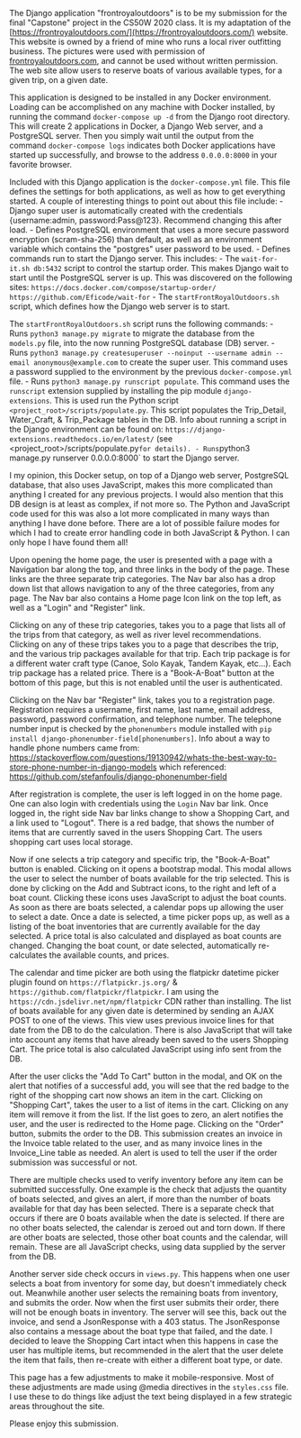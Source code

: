  
The Django application "frontroyaloutdoors" is to be my submission for the final "Capstone" project in the CS50W 2020 class. It is my adaptation of the [https://frontroyaloutdoors.com/](https://frontroyaloutdoors.com/) website. This website is owned by a friend of mine who runs a local river outfitting business. The pictures were used with permission of [frontroyaloutdoors.com](https://frontroyaloutdoors.com/), and cannot be used without written permission. The web site allow users to reserve boats of various available types, for a given trip, on a given date.

This application is designed to be installed in any Docker environment. Loading can be accomplished on any machine with Docker installed, by running the command `docker-compose up -d` from the Django root directory. This will create 2 applications in Docker, a Django Web server, and a PostgreSQL server. Then you simply wait until the output from the command `docker-compose logs` indicates both Docker applications have started up successfully, and browse to the address `0.0.0.0:8000` in your favorite browser.

Included with this Django application is the `docker-compose.yml` file. This file defines the settings for both applications, as well as how to get everything started. A couple of interesting things to point out about this file include:
    - Django super user is automatically created with the credentials {username:admin, password:Pass@123}. Recommend changing this after load.
    - Defines PostgreSQL environment that uses a more secure password encryption (scram-sha-256) than default, as well as an environment variable which contains the "postgres" user password to be used.
    - Defines commands run to start the Django server. This includes:
        - The `wait-for-it.sh db:5432` script to control the startup order. This makes Django wait to start until the PostgreSQL server is up. This was discovered on the following sites:
            `https://docs.docker.com/compose/startup-order/`
            `https://github.com/Eficode/wait-for`
        - The `startFrontRoyalOutdoors.sh` script, which defines how the Django web server is to start.
        
The `startFrontRoyalOutdoors.sh` script runs the following commands:
    - Runs `python3 manage.py migrate` to migrate the database from the `models.py` file, into the now running PostgreSQL database (DB) server.
    - Runs `python3 manage.py createsuperuser --noinput --username admin --email anonymous@example.com` to create the super user. This command uses a password supplied to the environment by the previous `docker-compose.yml` file.
    - Runs `python3 manage.py runscript populate`. This command uses the `runscript` extension supplied by installing the pip module `django-extensions`. This is used run the Python script `<project_root>/scripts/populate.py`. This script populates the Trip_Detail, Water_Craft, & Trip_Package tables in the DB. Info about running a script in the Django environment can be found on:
        `https://django-extensions.readthedocs.io/en/latest/` (see <project_root>/scripts/populate.py` for details).
    - Runs `python3 manage.py runserver 0.0.0.0:8000` to start the Django server.
    
I my opinion, this Docker setup, on top of a Django web server, PostgreSQL database, that also uses JavaScript, makes this more complicated than anything I created for any previous projects. I would also mention that this DB design is at least as complex, if not more so. The Python and JavaScript code used for this was also a lot more complicated in many ways than anything I have done before. There are a lot of possible failure modes for which I had to create error handling code in both JavaScript & Python. I can only hope I have found them all!

Upon opening the home page, the user is presented with a page with a Navigation bar along the top, and three links in the body of the page. These links are the three separate trip categories. The Nav bar also has a drop down list that allows navigation to any of the three categories, from any page. The Nav bar also contains a Home page Icon link on the top left, as well as a "Login" and "Register" link.

Clicking on any of these trip categories, takes you to a page that lists all of the trips from that category, as well as river level recommendations. Clicking on any of these trips takes you to a page that describes the trip, and the various trip packages available for that trip. Each trip package is for a different water craft type (Canoe, Solo Kayak, Tandem Kayak, etc...). Each trip package has a related price. There is a "Book-A-Boat" button at the bottom of this page, but this is not enabled until the user is authenticated.

Clicking on the Nav bar "Register" link, takes you to a registration page. Registration requires a username, first name, last name, email address, password, password confirmation, and telephone number. The telephone number input is checked by the `phonenumbers` module installed with `pip install django-phonenumber-field[phonenumbers]`. Info about a way to handle phone numbers came from:
    https://stackoverflow.com/questions/19130942/whats-the-best-way-to-store-phone-number-in-django-models  which referenced: 
    https://github.com/stefanfoulis/django-phonenumber-field

After registration is complete, the user is left logged in on the home page. One can also login with credentials using the `Login` Nav bar link. Once logged in, the right side Nav bar links change to show a Shopping Cart, and a link used to "Logout". There is a red badge, that shows the number of items that are currently saved in the users Shopping Cart. The users shopping cart uses local storage.

Now if one selects a trip category and specific trip, the "Book-A-Boat" button is enabled. Clicking on it opens a bootstrap modal. This modal allows the user to select the number of boats available for the trip selected. This is done by clicking on the Add and Subtract icons, to the right and left of a boat count. Clicking these icons uses JavaScript to adjust the boat counts. As soon as there are boats selected, a calendar pops up allowing the user to select a date. Once a date is selected, a time picker pops up, as well as a listing of the boat inventories that are currently available for the day selected. A price total is also calculated and displayed as boat counts are changed. Changing the boat count, or date selected, automatically re-calculates the available counts, and prices.

The calendar and time picker are both using the flatpickr datetime picker plugin found on `https://flatpickr.js.org/` &  `https://github.com/flatpickr/flatpickr`. I am using the `https://cdn.jsdelivr.net/npm/flatpickr` CDN rather than installing. The list of boats available for any given date is determined by sending an AJAX POST to one of the views. This view uses previous invoice lines for that date from the DB to do the calculation. There is also JavaScript that will take into account any items that have already been saved to the users Shopping Cart. The price total is also calculated JavaScript using info sent from the DB.

After the user clicks the "Add To Cart" button in the modal, and OK on the alert that notifies of a successful add, you will see that the red badge to the right of the shopping cart now shows an item in the cart. Clicking on "Shopping Cart", takes the user to a list of items in the cart. Clicking on any item will remove it from the list. If the list goes to zero, an alert notifies the user, and the user is redirected to the Home page. Clicking on the "Order" button, submits the order to the DB. This submission creates an invoice in the Invoice table related to the user, and as many invoice lines in the Invoice_Line table as needed. An alert is used to tell the user if the order submission was successful or not.

There are multiple checks used to verify inventory before any item can be submitted successfully. One example is the check that adjusts the quantity of boats selected, and gives an alert, if more than the number of boats available for that day has been selected. There is a separate check that occurs if there are 0 boats available when the date is selected. If there are no other boats selected, the calendar is zeroed out and torn down. If there are other boats are selected, those other boat counts and the calendar, will remain. These are all JavaScript checks, using data supplied by the server from the DB.

Another server side check occurs in `views.py`. This happens when one user selects a boat from inventory for some day, but doesn't immediately check out. Meanwhile another user selects the remaining boats from inventory, and submits the order. Now when the first user submits their order, there will not be enough boats in inventory. The server will see this, back out the invoice, and send a JsonResponse with a 403 status. The JsonResponse also contains a message about the boat type that failed, and the date. I decided to leave the Shopping Cart intact when this happens in case the user has multiple items, but recommended in the alert that the user delete the item that fails, then re-create with either a different boat type, or date.

This page has a few adjustments to make it mobile-responsive. Most of these adjustments are made using @media directives in the `styles.css` file. I use these to do things like adjust the text being displayed in a few strategic areas throughout the site.

Please enjoy this submission.

